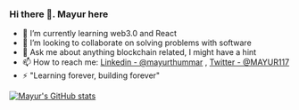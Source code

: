 ### Hi there 👋. Mayur here

- 🌱 I’m currently learning web3.0 and React
- 👯 I’m looking to collaborate on solving problems with software
- 💬 Ask me about anything blockchain related, I might have a hint
- 📫 How to reach me: [Linkedin - @mayurthummar](https://www.linkedin.com/in/mayurthummar/) , [Twitter - @MAYUR117](https://twitter.com/MAYUR117) 
- ⚡ "Learning forever, building forever"

[![Mayur's GitHub stats](https://github-readme-stats.vercel.app/api?username=Mayur117&show_icons=true&theme=swift)](https://github.com/Mayur117/github-readme-stats)
